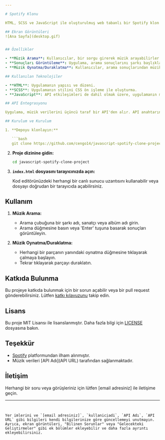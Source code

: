 ```yaml
---

# Spotify Klonu

HTML, SCSS ve JavaScript ile oluşturulmuş web tabanlı bir Spotify klon uygulaması. Bu uygulama, kullanıcılara müzik arama, arama sonuçlarını görüntüleme ve müzik parçalarını oynatma veya duraklatma imkanı sunar. Müzik verileri bir API'den alınmaktadır.

## Ekran Görüntüleri
![Ana Sayfa](desktop.gif)


## Özellikler

- **Müzik Arama**: Kullanıcılar, bir sorgu girerek müzik arayabilirler.
- **Sonuçları Görüntüleme**: Uygulama, arama sonuçlarını şarkı başlıkları, sanatçılar ve albüm bilgileri ile birlikte görüntüler.
- **Müzik Oynatma/Duraklatma**: Kullanıcılar, arama sonuçlarından müzik parçalarını oynatabilir veya duraklatabilirler.

## Kullanılan Teknolojiler

- **HTML**: Uygulamanın yapısı ve düzeni.
- **SCSS**: Uygulamanın stilini CSS ön işleme ile oluşturma.
- **JavaScript**: API etkileşimleri de dahil olmak üzere, uygulamanın mantığı ve işlevselliği.

## API Entegrasyonu

Uygulama, müzik verilerini üçüncü taraf bir API'den alır. API anahtarınızın ve veriye erişim izinlerinizin olduğundan emin olun.

## Kurulum ve Kurulum

1. **Depoyu klonlayın:**

   ```bash
   git clone https://github.com/cengo14/javascript-spotify-clone-project.git
   ```

2. **Proje dizinine gidin:**

   ```bash
   cd javascript-spotify-clone-project
   ```

3. **`index.html` dosyasını tarayıcınızda açın:**

   Kod editörünüzdeki herhangi bir canlı sunucu uzantısını kullanabilir veya dosyayı doğrudan bir tarayıcıda açabilirsiniz.

## Kullanım

1. **Müzik Arama:**
   - Arama çubuğuna bir şarkı adı, sanatçı veya albüm adı girin.
   - Arama düğmesine basın veya 'Enter' tuşuna basarak sonuçları görüntüleyin.

2. **Müzik Oynatma/Duraklatma:**
   - Herhangi bir parçanın yanındaki oynatma düğmesine tıklayarak çalmaya başlayın.
   - Tekrar tıklayarak parçayı duraklatın.

## Katkıda Bulunma

Bu projeye katkıda bulunmak için bir sorun açabilir veya bir pull request gönderebilirsiniz. Lütfen [katkı kılavuzunu](CONTRIBUTING.md) takip edin.

## Lisans

Bu proje MIT Lisansı ile lisanslanmıştır. Daha fazla bilgi için [LICENSE](LICENSE) dosyasına bakın.

## Teşekkür

- [Spotify](https://www.spotify.com) platformundan ilham alınmıştır.
- Müzik verileri [API Adı](API URL) tarafından sağlanmaktadır.

## İletişim

Herhangi bir soru veya görüşleriniz için lütfen [email adresiniz] ile iletişime geçin.

---
```


Yer imlerini ve `[email adresiniz]`, `kullaniciadi`, `API Adı`, `API URL` gibi bilgileri kendi bilgilerinize göre güncellemeyi unutmayın. Ayrıca, ekran görüntüleri, "Bilinen Sorunlar" veya "Gelecekteki Geliştirmeler" gibi ek bölümler ekleyebilir ve daha fazla ayrıntı ekleyebilirsiniz.
